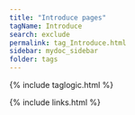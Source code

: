 ```yaml
---
title: "Introduce pages"
tagName: Introduce
search: exclude
permalink: tag_Introduce.html
sidebar: mydoc_sidebar
folder: tags
---
```

{% include taglogic.html %}

{% include links.html %}
